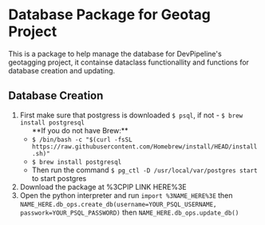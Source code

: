 
<h1 class="text-pink">Database Package for Geotag Project</h1>
This is a package to help manage the database for DevPipeline's geotagging project, it containse dataclass functionallity and functions for database creation and updating.

<h2>Database Creation</h2>
<ol>
<li>
First make sure that postgress is downloaded <code>$ psql</code>, if not - 
<code>$ brew install postgresql</code>
<ul>
**If you do not have Brew:**
<li>
<code>$ /bin/bash -c "$(curl -fsSL h<span>ttps:/</span>/raw.githubusercontent.com/Homebrew/install/HEAD/install.sh)"</code>
</li>
<li>
<code>$ brew install postgresql</code>
</li>
<li>
Then run the command 
<code>$ pg_ctl -D /usr/local/var/postgres start</code>
to start postgres
</li>
</ul>
</li>
<li>
Download the package at %3CPIP LINK HERE%3E
</li>
<li>
Open the python interpreter and run 
<code>import %3NAME_HERE%3E</code> then
<code>NAME_HERE.db_ops.create_db(username=YOUR_PSQL_USERNAME, passwork=YOUR_PSQL_PASSWORD)</code> then
<code>NAME_HERE.db_ops.update_db()</code>
</li>
</ol>